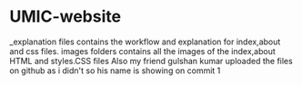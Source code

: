 ﻿# UMIC-website
 _explanation files contains the workflow and explanation for index,about and css files.
 images folders contains all the images of the index,about HTML and styles.CSS files
 Also my friend gulshan kumar uploaded the files on github as i didn't so his name is showing on commit 1
 
